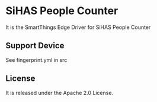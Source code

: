 # SiHAS People Counter
It is the SmartThings Edge Driver for SiHAS People Counter  

## Support Device
See fingerprint.yml in src

## License
It is released under the Apache 2.0 License.